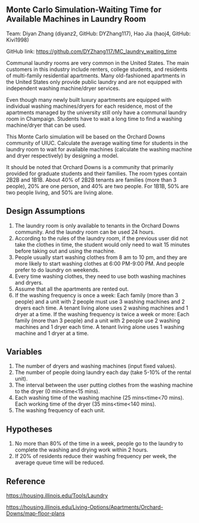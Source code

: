 ## Monte Carlo Simulation-Waiting Time for Available Machines in Laundry Room
Team: Diyan Zhang (diyanz2, GitHub: DYZhang117), Hao Jia (haoj4, GitHub: Kivi1998)

GitHub link: https://github.com/DYZhang117/MC_laundry_waiting_time
 
Communal laundry rooms are very common in the United States. The main customers in this industry include renters, college students, and residents of multi-family residential apartments. Many old-fashioned apartments in the United States only provide public laundry and are not equipped with independent washing machine/dryer services.
 
Even though many newly built luxury apartments are equipped with individual washing machines/dryers for each residence, most of the apartments managed by the university still only have a communal laundry room in Champaign. Students have to wait a long time to find a washing machine/dryer that can be used.
 
This Monte Carlo simulation will be based on the Orchard Downs community of UIUC. Calculate the average waiting time for students in the laundry room to wait for available machines (calculate the washing machine and dryer respectively) by designing a model.
 
It should be noted that Orchard Downs is a community that primarily provided for graduate students and their families. The room types contain 2B2B and 1B1B. About 40% of 2B2B tenants are families (more than 3 people), 20% are one person, and 40% are two people. For 1B1B, 50% are two people living, and 50% are living alone.
 
## Design Assumptions
1. The laundry room is only available to tenants in the Orchard Downs community. And the laundry room can be used 24 hours.
2. According to the rules of the laundry room, if the previous user did not take the clothes in time, the student would only need to wait 15 minutes before taking out and using the machine.
3. People usually start washing clothes from 8 am to 10 pm, and they are more likely to start washing clothes at 6:00 PM-9:00 PM. And people prefer to do laundry on weekends.
4. Every time washing clothes, they need to use both washing machines and dryers.
5. Assume that all the apartments are rented out.
6. If the washing frequency is once a week:
Each family (more than 3 people) and a unit with 2 people must use 3 washing machines and 2 dryers each time. A tenant living alone uses 2 washing machines and 1 dryer at a time.
If the washing frequency is twice a week or more:
Each family (more than 3 people) and a unit with 2 people use 2 washing machines and 1 dryer each time. A tenant living alone uses 1 washing machine and 1 dryer at a time.
 
## Variables
1. The number of dryers and washing machines (input fixed values).
2. The number of people doing laundry each day (take 5-10% of the rental unit).
3. The interval between the user putting clothes from the washing machine to the dryer (0 min<time<15 mins).
4. Each washing time of the washing machine (25 mins<time<70 mins). Each working time of the dryer (35 mins<time<140 mins).
5. The washing frequency of each unit.
 
## Hypotheses
1.	No more than 80% of the time in a week, people go to the laundry to complete the washing and drying work within 2 hours.
2.	If 20% of residents reduce their washing frequency per week, the average queue time will be reduced.

## Reference
https://housing.illinois.edu/Tools/Laundry

https://housing.illinois.edu/Living-Options/Apartments/Orchard-Downs/map-floor-plans

